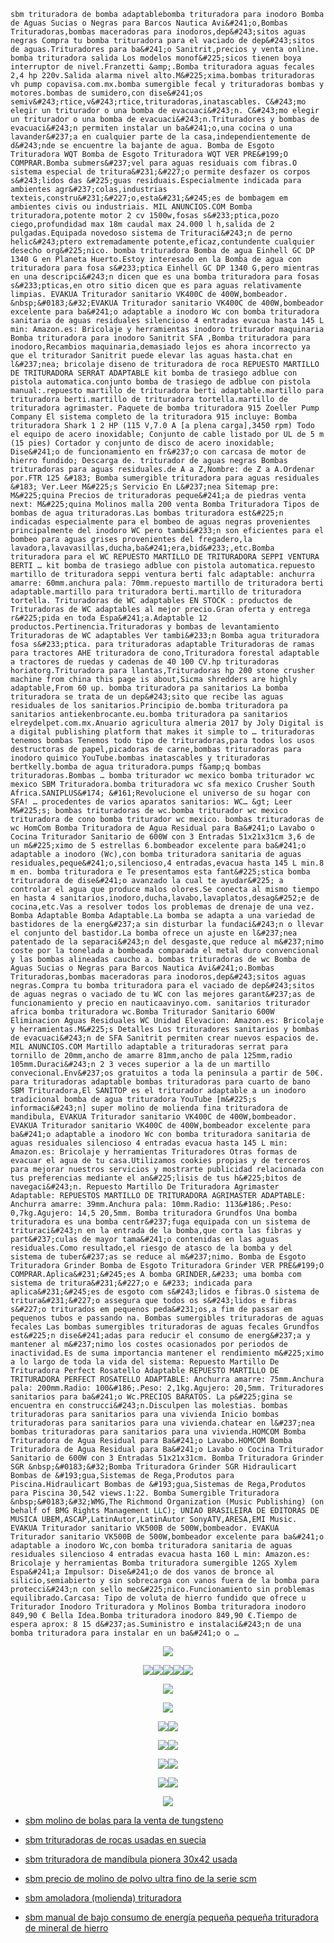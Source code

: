 
```
sbm trituradora de bomba adaptablebomba trituradora para inodoro Bomba de Aguas Sucias o Negras para Barcos Nautica Avi&#241;o,Bombas Trituradoras,bombas maceradoras para inodoros,dep&#243;sitos aguas negras Compra tu bomba trituradora para el vaciado de dep&#243;sitos de aguas.Trituradores para ba&#241;o Sanitrit,precios y venta online. bomba trituradora salida Los modelos monof&#225;sicos tienen boya interruptor de nivel.Franzetti &amp;.Bomba trituradora aguas fecales 2,4 hp 220v.Salida alarma nivel alto.M&#225;xima.bombas trituradoras vh pump copavisa.com.mx.bomba sumergible fecal y trituradoras bombas y motores.bombas de sumidero,con dise&#241;os semiv&#243;rtice,v&#243;rtice,trituradoras,inatascables. C&#243;mo elegir un triturador o una bomba de evacuaci&#243;n. C&#243;mo elegir un triturador o una bomba de evacuaci&#243;n.Trituradores y bombas de evacuaci&#243;n permiten instalar un ba&#241;o,una cocina o una lavander&#237;a en cualquier parte de la casa,independientemente de d&#243;nde se encuentre la bajante de agua. Bomba de Esgoto Trituradora WQT Bomba de Esgoto Trituradora WQT VER PRE&#199;O COMPRAR.Bomba submers&#237;vel para aguas residuais com fibras.O sistema especial de tritura&#231;&#227;o permite desfazer os corpos s&#243;lidos das &#225;guas residuais.Especialmente indicada para ambientes agr&#237;colas,industrias texteis,constru&#231;&#227;o,esta&#231;&#245;es de bombagem em ambientes civis ou industriais. MIL ANUNCIOS.COM Bomba trituradora,potente motor 2 cv 1500w,fosas s&#233;ptica,pozo ciego,profundidad max 18m caudal max 24.000 l h,salida de 2 pulgadas.Equipada novedoso sistema de Trituraci&#243;n de perno helic&#243;ptero extremadamente potente,eficaz,contundente cualquier desecho org&#225;nico. bomba trituradora Bomba de agua Einhell GC DP 1340 G en Planeta Huerto.Estoy interesado en la Bomba de agua con trituradora para fosa s&#233;ptica Einhell GC DP 1340 G,pero mientras en una descripci&#243;n dicen que es una bomba trituradora para fosas s&#233;pticas,en otro sitio dicen que es para aguas relativamente limpias. EVAKUA Triturador sanitario VK400C de 400W,bombeador. &nbsp;&#0183;&#32;EVAKUA Triturador sanitario VK400C de 400W,bombeador excelente para ba&#241;o adaptable a inodoro Wc con bomba trituradora sanitaria de aguas residuales silencioso 4 entradas evacua hasta 145 L min: Amazon.es: Bricolaje y herramientas inodoro triturador maquinaria Bomba trituradora para inodoro Sanitrit SFA ,Bomba trituradora para inodoro,Recambios maquinaria,demasiado lejos es ahora incorrecto ya que el triturador Sanitrit puede elevar las aguas hasta.chat en l&#237;nea; bricolaje diseno de trituradora de roca REPUESTO MARTILLO DE TRITURADORA SERRAT ADAPTABLE kit bomba de trasiego adblue con pistola automatica.conjunto bomba de trasiego de adblue con pistola manual:.repuesto martillo de trituradora berti adaptable.martillo para trituradora berti.martillo de trituradora tortella.martillo de trituradora agrimaster. Paquete de bomba trituradora 915 Zoeller Pump Company El sistema completo de la trituradora 915 incluye: Bomba trituradora Shark 1 2 HP (115 V,7.0 A [a plena carga],3450 rpm) Todo el equipo de acero inoxidable; Conjunto de cable listado por UL de 5 m (15 pies) Cortador y conjunto de disco de acero inoxidable; Dise&#241;o de funcionamiento en fr&#237;o con carcasa de motor de hierro fundido; Descarga de. triturador de aguas negras Bombas trituradoras para aguas residuales.de A a Z,Nombre: de Z a A.Ordenar por.FTR 125 &#183; Bomba sumergible trituradora para aguas residuales &#183; Ver.Leer M&#225;s Servicio En L&#237;nea Sitemap pre: M&#225;quina Precios de trituradoras peque&#241;a de piedras venta next: M&#225;quina Molinos malla 200 venta Bomba Trituradora Tipos de bombas de agua trituradoras.Las bombas trituradora est&#225;n indicadas especialmente para el bombeo de aguas negras provenientes principalmente del inodoro WC pero tambi&#233;n son eficientes para el bombeo para aguas grises provenientes del fregadero,la lavadora,lavavasillas,ducha,ba&#241;era,bid&#233;,etc.Bomba trituradora para el WC REPUESTO MARTILLO DE TRITURADORA SEPPI VENTURA BERTI … kit bomba de trasiego adblue con pistola automatica.repuesto martillo de trituradora seppi ventura berti falc adaptable: anchurra amarre: 60mm.anchura pala: 70mm.repuesto martillo de trituradora berti adaptable.martillo para trituradora berti.martillo de trituradora tortella. Trituradoras de WC adaptables EN STOCK : productos de Trituradoras de WC adaptables al mejor precio.Gran oferta y entrega r&#225;pida en toda Espa&#241;a.Adaptable 12 productos.Pertinencia.Trituradoras y bombas de levantamiento Trituradoras de WC adaptables Ver tambi&#233;n Bomba agua trituradora fosa s&#233;ptica. para trituradoras adaptable Trituradoras de ramas para tractores AHE trituradora de cono,Trituradora forestal adaptable a tractores de ruedas y cadenas de 40 100 CV.hp trituradoras horiatorg.Trituradora para llantas,﻿Trituradoras hp 200 stone crusher machine from china this page is about,Sicma shredders are highly adaptable,From 60 up. bomba trituradora pa sanitarios La bomba trituradora se trata de un dep&#243;sito que recibe las aguas residuales de los sanitarios.Principio de.bomba trituradora pa sanitarios antiekenbrocante.eu.bomba trituradora pa sanitarios elreydelpet.com.mx.Anuario agricultura almeria 2017 by Joly Digital is a digital publishing platform that makes it simple to … trituradoras tenemos bombas Tenemos todo tipo de trituradoras,para todos los usos destructoras de papel,picadoras de carne,bombas trituradoras para inodoro quimico YouTube.bombas inatascables y trituradoras bertkelly.bomba de agua trituradora.pumps f&amp;q bombas trituradoras.Bombas … bomba triturador wc mexico bomba triturador wc mexico SBM Trituradora.bomba trituradora wc sfa mexico Crusher South Africa.SANIPLUS&#174; &#161;Revolucione el universo de su hogar con SFA! … procedentes de varios aparatos sanitarios: WC… &gt; Leer M&#225;s; bombas trituradoras de wc.bomba triturador wc mexico trituradora de cono bomba triturador wc mexico. bombas trituradoras de wc HomCom Bomba Trituradora de Agua Residual para Ba&#241;o Lavabo o Cocina Triturador Sanitario de 600W con 3 Entradas 51x21x31cm 3,6 de un m&#225;ximo de 5 estrellas 6.bombeador excelente para ba&#241;o adaptable a inodoro (Wc),con bomba trituradora sanitaria de aguas residuales,peque&#241;o,silencioso,4 entradas,evacua hasta 145 L min.8 m en. bomba trituradora e Te presentamos esta fant&#225;stica bomba trituradora de dise&#241;o avanzado la cual te ayudar&#225; a controlar el agua que produce malos olores.Se conecta al mismo tiempo en hasta 4 sanitarios,inodoro,ducha,lavabo,lavaplatos,desag&#252;e de cocina,etc.Vas a resolver todos los problemas de drenaje de una vez. Bomba Adaptable Bomba Adaptable.La bomba se adapta a una variedad de bastidores de la energ&#237;a sin disturbar la fundaci&#243;n o llevar el conjunto del bastidor.La bomba ofrece un ajuste en l&#237;nea patentado de la separaci&#243;n del desgaste,que reduce al m&#237;nimo coste por la tonelada a bombeada comparada el metal duro convencional y las bombas alineadas caucho a. bombas trituradoras de wc Bomba de Aguas Sucias o Negras para Barcos Nautica Avi&#241;o.Bombas Trituradoras,bombas maceradoras para inodoros,dep&#243;sitos aguas negras.Compra tu bomba trituradora para el vaciado de dep&#243;sitos de aguas negras o vaciado de tu WC con las mejores garant&#237;as de funcionamiento y precio en nauticaavinyo.com. sanitarios triturador africa bomba trituradora wc.Bomba Triturador Sanitario 600W Eliminacion Aguas Residuales WC Unidad Elevacion: Amazon.es: Bricolaje y herramientas.M&#225;s Detalles Los trituradores sanitarios y bombas de evacuaci&#243;n de SFA Sanitrit permiten crear nuevos espacios de. MIL ANUNCIOS.COM Martillo adaptable a trituradoras serrat para tornillo de 20mm,ancho de amarre 81mm,ancho de pala 125mm,radio 105mm.Duraci&#243;n 2 3 veces superior a la de un martillo convecional.Env&#237;os gratuitos a toda la peninsula a partir de 50€. para trituradoras adaptable bombas trituradoras para cuarto de bano SBM Trituradora,El SANITOP es el triturador adaptable a un inodoro tradicional bomba de agua trituradora YouTube [m&#225;s informaci&#243;n] super molino de molienda fina trituradora de mandibula, EVAKUA Triturador sanitario VK400C de 400W,bombeador. EVAKUA Triturador sanitario VK400C de 400W,bombeador excelente para ba&#241;o adaptable a inodoro Wc con bomba trituradora sanitaria de aguas residuales silencioso 4 entradas evacua hasta 145 L min: Amazon.es: Bricolaje y herramientas Trituradores Otras formas de evacuar el agua de tu casa.Utilizamos cookies propias y de terceros para mejorar nuestros servicios y mostrarte publicidad relacionada con tus preferencias mediante el an&#225;lisis de tus h&#225;bitos de navegaci&#243;n. Repuesto Martillo De Trituradora Agrimaster Adaptable: REPUESTOS MARTILLO DE TRITURADORA AGRIMASTER ADAPTABLE: Anchurra amarre: 39mm.Anchura pala: 10mm.Radio: 113&#186;.Peso: 0,7kg.Agujero: 14,5 20,5mm. Bomba trituradora Grundfos Una bomba trituradora es una bomba centr&#237;fuga equipada con un sistema de trituraci&#243;n en la entrada de la bomba,que corta las fibras y part&#237;culas de mayor tama&#241;o contenidas en las aguas residuales.Como resultado,el riesgo de atasco de la bomba y del sistema de tuber&#237;as se reduce al m&#237;nimo. Bomba de Esgoto Trituradora Grinder Bomba de Esgoto Trituradora Grinder VER PRE&#199;O COMPRAR.Aplica&#231;&#245;es A bomba GRINDER,&#233; uma bomba com sistema de tritura&#231;&#227;o e &#233; indicada para aplica&#231;&#245;es de esgoto com s&#243;lidos e fibras.O sistema de tritura&#231;&#227;o assegura que todos os s&#243;lidos e fibras s&#227;o triturados em pequenos peda&#231;os,a fim de passar em pequenos tubos e passando na. Bombas sumergibles trituradoras de aguas fecales Las bombas sumergibles trituradoras de aguas fecales Grundfos est&#225;n dise&#241;adas para reducir el consumo de energ&#237;a y mantener al m&#237;nimo los costes ocasionados por periodos de inactividad.Es de suma importancia mantener el rendimiento m&#225;ximo a lo largo de toda la vida del sistema: Repuesto Martillo De Trituradora Perfect Rosatello Adaptable REPUESTO MARTILLO DE TRITURADORA PERFECT ROSATELLO ADAPTABLE: Anchurra amarre: 75mm.Anchura pala: 200mm.Radio: 100&#186;.Peso: 2,1kg.Agujero: 20,5mm. Trituradores sanitarios para ba&#241;o Wc.PRECIOS BARATOS. La p&#225;gina se encuentra en construcci&#243;n.Disculpen las molestias. bombas trituradoras para sanitarios para una vivienda Inicio bombas trituradoras para sanitarios para una vivienda.chatear en l&#237;nea bombas trituradoras para sanitarios para una vivienda.HOMCOM Bomba Trituradora de Agua Residual para Ba&#241;o Lavabo.HOMCOM Bomba Trituradora de Agua Residual para Ba&#241;o Lavabo o Cocina Triturador Sanitario de 600W con 3 Entradas 51x21x31cm. Bomba Trituradora Grinder SGR &nbsp;&#0183;&#32;Bomba Trituradora Grinder SGR Hidraulicart Bombas de &#193;gua,Sistemas de Rega,Produtos para Piscina.Hidraulicart Bombas de &#193;gua,Sistemas de Rega,Produtos para Piscina 30,542 views.1:22. Bomba Sumergible Trituradora &nbsp;&#0183;&#32;WMG,The Richmond Organization (Music Publishing) (on behalf of BMG Rights Management LLC); UNIAO BRASILEIRA DE EDITORAS DE MUSICA UBEM,ASCAP,LatinAutor,LatinAutor SonyATV,ARESA,EMI Music. EVAKUA Triturador sanitario VK500B de 500W,bombeador. EVAKUA Triturador sanitario VK500B de 500W,bombeador excelente para ba&#241;o adaptable a inodoro Wc,con bomba trituradora sanitaria de aguas residuales silencioso 4 entradas evacua hasta 160 L min: Amazon.es: Bricolaje y herramientas Bomba trituradora sumergible 12GS Xylem Espa&#241;a Impulsor: Dise&#241;o de dos vanos de bronce al silicio,semiabierto y sin sobrecarga con vanos fuera de la bomba para protecci&#243;n con sello mec&#225;nico.Funcionamiento sin problemas equilibrado.Carcasa: Tipo de voluta de hierro fundido que ofrece u Triturador Inodoro Trituradora y Molinos Bomba trituradora inodoro 849,90 € Bella Idea.Bomba trituradora inodoro 849,90 €.Tiempo de espera aprox: 8 15 d&#237;as.Suministro e instalaci&#243;n de una bomba trituradora para instalar en un ba&#241;o o … 
```

<div align="center">

<a href="https://es-crusher.shibang-china.com/github&k=sbm+trituradora+de+bomba+adaptable"><img src="https://static.shibang-china.com/es/crusher/logo.jpg"></a>

<a href="https://es-crusher.shibang-china.com/github&k=sbm+trituradora+de+bomba+adaptable"><img src="https://static.shibang-china.com/es/crusher/index.jpg"></a><a href="https://es-crusher.shibang-china.com/material.htmlgithub&k=sbm+trituradora+de+bomba+adaptable"><img src="https://static.shibang-china.com/es/crusher/material.jpg"></a><a href="https://es-crusher.shibang-china.com/application.htmlgithub&k=sbm+trituradora+de+bomba+adaptable"><img src="https://static.shibang-china.com/es/crusher/application.jpg"></a><a href="https://es-crusher.shibang-china.com/aboutus.htmlgithub&k=sbm+trituradora+de+bomba+adaptable"><img src="https://static.shibang-china.com/es/crusher/aboutus.jpg"></a><a href="https://es-crusher.shibang-china.com/contact.htmlgithub&k=sbm+trituradora+de+bomba+adaptable"><img src="https://static.shibang-china.com/es/crusher/contact.jpg"></a>

<a href="https://es-crusher.shibang-china.com/github&k=sbm+trituradora+de+bomba+adaptable"><img src="https://static.shibang-china.com/es/crusher/banner.jpg"></a>

<a href="https://swt.shibang-china.com/github&k=sbm+trituradora+de+bomba+adaptable"><img src="https://static.shibang-china.com/es/crusher/text.jpg"></a>

<a href="https://swt.shibang-china.com/github&k=sbm+trituradora+de+bomba+adaptable"><img src="https://static.shibang-china.com/es/crusher/chat.jpg"></a><a href="https://es-crusher.shibang-china.com/contact.htmlgithub&k=sbm+trituradora+de+bomba+adaptable"><img src="https://static.shibang-china.com/es/crusher/message.jpg"></a>

<a href="https://es-crusher.shibang-china.com/products/pe.htmlgithub&k=sbm+trituradora+de+bomba+adaptable"><img src="https://static.shibang-china.com/es/crusher/pe.jpg"></a><a href="https://es-crusher.shibang-china.com/products/pf.htmlgithub&k=sbm+trituradora+de+bomba+adaptable"><img src="https://static.shibang-china.com/es/crusher/pf.jpg"></a>

<a href="https://es-crusher.shibang-china.com/products/hpt.htmlgithub&k=sbm+trituradora+de+bomba+adaptable"><img src="https://static.shibang-china.com/es/crusher/hpt.jpg"></a><a href="https://es-crusher.shibang-china.com/products/vsi.htmlgithub&k=sbm+trituradora+de+bomba+adaptable"><img src="https://static.shibang-china.com/es/crusher/vsi.jpg"></a>

<a href="https://es-crusher.shibang-china.com/products/klv.htmlgithub&k=sbm+trituradora+de+bomba+adaptable"><img src="https://static.shibang-china.com/es/crusher/klv.jpg"></a><a href="https://es-crusher.shibang-china.com/products/portable.htmlgithub&k=sbm+trituradora+de+bomba+adaptable"><img src="https://static.shibang-china.com/es/crusher/portable.jpg"></a>

<a href="https://swt.shibang-china.com/github&k=sbm+trituradora+de+bomba+adaptable"><img src="https://static.shibang-china.com/es/crusher/case.jpg"></a>

</div>


* [sbm molino de bolas para la venta de tungsteno](sbm%20molino%20de%20bolas%20para%20la%20venta%20de%20tungsteno.md)

* [sbm trituradoras de rocas usadas en suecia](sbm%20trituradoras%20de%20rocas%20usadas%20en%20suecia.md)

* [sbm trituradora de mandíbula pionera 30x42 usada](sbm%20trituradora%20de%20mand%C3%ADbula%20pionera%2030x42%20usada.md)

* [sbm precio de molino de polvo ultra fino de la serie scm](sbm%20precio%20de%20molino%20de%20polvo%20ultra%20fino%20de%20la%20serie%20scm.md)

* [sbm amoladora (molienda) trituradora](sbm%20amoladora%20%28molienda%29%20trituradora.md)

* [sbm manual de bajo consumo de energía pequeña pequeña trituradora de mineral de hierro](sbm%20manual%20de%20bajo%20consumo%20de%20energ%C3%ADa%20peque%C3%B1a%20peque%C3%B1a%20trituradora%20de%20mineral%20de%20hierro.md)